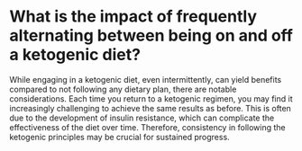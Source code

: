 # What is the impact of frequently alternating between being on and off a ketogenic diet?

While engaging in a ketogenic diet, even intermittently, can yield benefits compared to not following any dietary plan, there are notable considerations. Each time you return to a ketogenic regimen, you may find it increasingly challenging to achieve the same results as before. This is often due to the development of insulin resistance, which can complicate the effectiveness of the diet over time. Therefore, consistency in following the ketogenic principles may be crucial for sustained progress.